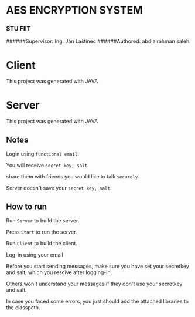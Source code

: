 # AES ENCRYPTION SYSTEM
### STU FIIT
######Supervisor: Ing. Ján Laštinec
######Authored: abd alrahman saleh
# Client

This project was generated with JAVA

# Server

This project was generated with JAVA
## Notes

Login using  `functional email`. 

You will receive `secret key, salt`.

share them with friends you would like to talk `securely`.

Server doesn't save your `secret key, salt`.

## How to run

Run `Server` to build the server.

Press `Start` to run the server.

Run `Client` to build the client.

Log-in using your email

Before you start sending messages, make sure you have set your secretkey and salt, which you rescive after logging-in.

Others won't understand your messages if they don't use your secretkey and salt.

In case you faced some errors, you just should add the attached libraries to the classpath.

